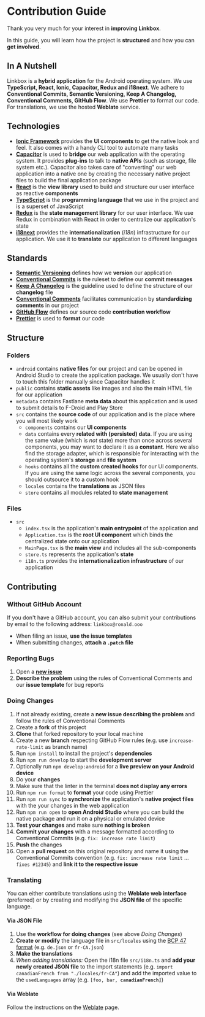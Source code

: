 # Contribution Guide

Thank you very much for your interest in **improving Linkbox**.

In this guide, you will learn how the project is **structured** and how you can **get involved**.

## In A Nutshell

Linkbox is a **hybrid application** for the Android operating system.
We use **TypeScript, React, Ionic, Capacitor, Redux and i18next**. We adhere to **Conventional Commits, Semantic Versioning, Keep A Changelog, Conventional Comments, GitHub Flow**. We use **Prettier** to format our code.
For translations, we use the hosted **Weblate** service.

## Technologies

- [**Ionic Framework**](https://ionicframework.com) provides the **UI components** to get the native look and feel. It also comes with a handy CLI tool to automate many tasks
- [**Capacitor**](https://capacitorjs.com) is used to **bridge** our web application with the operating system. It provides **plug-ins** to talk to **native APIs** (such as storage, file system etc.). Capacitor also takes care of "converting" our web application into a native one by creating the necessary native project files to build the final application package
- [**React**](https://reactjs.org) is the **view library** used to build and structure our user interface as reactive **components**
- [**TypeScript**](https://www.typescriptlang.org) is the **programming language** that we use in the project and is a superset of JavaScript
- [**Redux**](https://redux.js.org) is the **state management library** for our user interface. We use Redux in combination with React in order to centralize our application's state
- [**i18next**](https://www.i18next.com) provides the **internationalization** (_i18n_) infrastructure for our application. We use it to **translate** our application to different languages

## Standards

- [**Semantic Versioning**](https://semver.org) defines how we **version** our application
- [**Conventional Commits**](https://www.conventionalcommits.org) is the ruleset to define our **commit messages**
- [**Keep A Changelog**](https://keepachangelog.com) is the guideline used to define the structure of our **changelog** file
- [**Conventional Comments**](https://conventionalcomments.org) facilitates communication by **standardizing comments** in our project
- [**GitHub Flow**](https://githubflow.github.io) defines our source code **contribution workflow**
- [**Prettier**](https://prettier.io) is used to **format** our code

## Structure

### Folders

- `android` contains **native files** for our project and can be opened in Android Studio to create the application package. We usually don't have to touch this folder manually since Capacitor handles it
- `public` contains **static assets** like images and also the main HTML file for our application
- `metadata` contains Fastlane **meta data** about this application and is used to submit details to F-Droid and Play Store
- `src` contains the **source code** of our application and is the place where you will most likely work
  - `components` contains our **UI components**
  - `data` contains every **related with (persisted) data**. If you are using the same value (which is _not_ state) more than once across several components, you may want to declare it as a **constant**. Here we also find the storage adapter, which is responsible for interacting with the operating system's **storage** and **file system**
  - `hooks` contains all the **custom created hooks** for our UI components. If you are using the same logic across the several components, you should outsource it to a custom hook
  - `locales` contains the **translations** as JSON files
  - `store` contains all modules related to **state management**

### Files

- `src`
  - `index.tsx` is the application's **main entrypoint** of the application and
  - `Application.tsx` is the **root UI component** which binds the centralized state onto our application
  - `MainPage.tsx` is the **main view** and includes all the sub-components
  - `store.ts` represents the application's **state**
  - `i18n.ts` provides the **internationalization infrastructure** of our application

## Contributing

### Without GitHub Account

If you don't have a GitHub account, you can also submit your contributions by email to the following address: `linkbox@ronald.ooo`

- When filing an issue, **use the issue templates**
- When submitting changes, **attach a `.patch` file**

### Reporting Bugs

1. Open a [**new issue**](https://github.com/ronaldloyko/linkbox/issues)
1. **Describe the problem** using the rules of Conventional Comments and our **issue template** for bug reports

### Doing Changes

1. If not already existing, create a **new issue describing the problem** and follow the rules of Conventional Comments
1. Create a **fork** of this project
1. **Clone** that forked repository to your local machine
1. Create a new **branch** respecting GitHub Flow rules (e.g. use `increase-rate-limit` as branch name)
1. Run `npm install` to install the project's **dependencies**
1. Run `npm run develop` to start the **development server**
1. Optionally run `npm develop:android` for a **live preview on your Android device**
1. Do your **changes**
1. Make sure that the linter in the terminal **does not display any errors**
1. Run `npm run format` to **format** your code using Prettier
1. Run `npm run sync` to **synchronize** the application's **native project files** with the your changes in the web application
1. Run `npm run open` to **open Android Studio** where you can build the native package and run it on a physical or emulated device
1. **Test your changes** and make sure **nothing is broken**
1. **Commit your changes** with a message formatted according to Conventional Commits (e.g. `fix: increase rate limit`)
1. **Push** the changes
1. Open a **pull request** on this original repository and name it using the Conventional Commits convention (e.g. `fix: increase rate limit` ... `fixes #12345`) and **link it to the respective issue**

### Translating

You can either contribute translations using the **Weblate web interface** (preferred) or by creating and modifying the **JSON file** of the specific language.

#### Via JSON File

1. Use the **workflow for doing changes** (see above _Doing Changes_)
1. **Create or modify** the language file in `src/locales` using the [BCP 47 format](https://www.w3.org/International/articles/language-tags) (e.g. `de.json` or `fr-CA.json`)
1. **Make the translations**
1. _When adding translations:_ Open the i18n file `src/i18n.ts` and **add your newly created JSON file** to the import statements (e.g. `import canadianFrench from "./locales/fr-CA"`) and add the imported value to the `usedLanguages` array (e.g. `[foo, bar, `**`canadianFrench]`**)

#### Via Weblate

Follow the instructions on the [Weblate](https://hosted.weblate.org/engage/linkbox) page.
